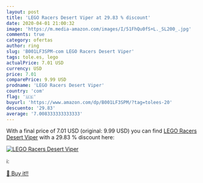 ```yaml
---
layout: post
title: 'LEGO Racers Desert Viper at 29.83 % discount'
date: 2020-04-01 21:00:32
image: 'https://m.media-amazon.com/images/I/51FhQu0fS+L._SL200_.jpg'
comments: true
category: ofertas
author: ring
slug: 'B001LF3SPM-com LEGO Racers Desert Viper'
tags: tole.es, lego
actualPrice: 7.01 USD
currency: USD
price: 7.01
comparePrice: 9.99 USD
prodname: 'LEGO Racers Desert Viper'
country: 'com'
flag: '🇺🇸'
buyurl: 'https://www.amazon.com/dp/B001LF3SPM/?tag=tolees-20'
descuento: '29.83'
average: '7.008333333333333'
---
```


With a final price of 7.01 USD (original: 9.99 USD) you can find [LEGO Racers Desert Viper](https://www.amazon.com/dp/B001LF3SPM/?tag=tolees-20) with a  29.83 % discount here:

[![LEGO Racers Desert Viper](https://m.media-amazon.com/images/I/51FhQu0fS+L._SL200_.jpg)](https://www.amazon.com/dp/B001LF3SPM/?tag=tolees-20)

ℹ️:


[🛒 Buy it!!](https://www.amazon.com/dp/B001LF3SPM/?tag=tolees-20)
